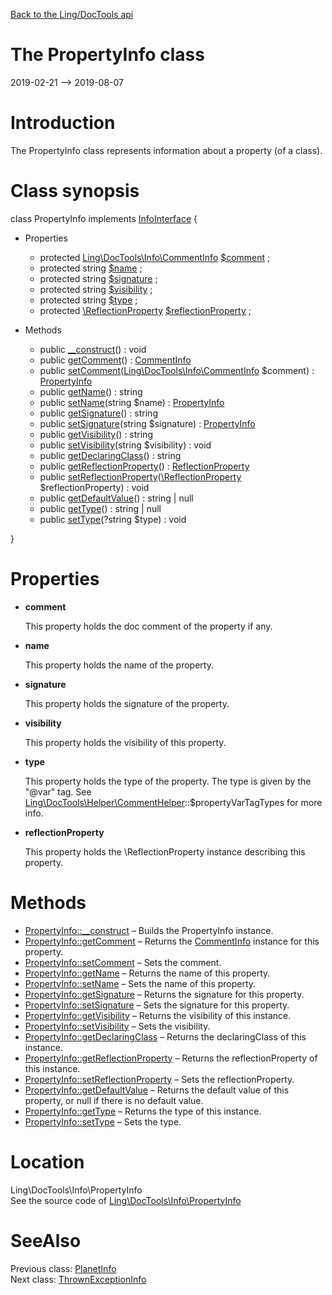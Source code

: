 [Back to the Ling/DocTools api](https://github.com/lingtalfi/DocTools/blob/master/doc/api/Ling/DocTools.md)



The PropertyInfo class
================
2019-02-21 --> 2019-08-07






Introduction
============

The PropertyInfo class represents information about a property (of a class).



Class synopsis
==============


class <span class="pl-k">PropertyInfo</span> implements [InfoInterface](https://github.com/lingtalfi/DocTools/blob/master/doc/api/Ling/DocTools/Info/InfoInterface.md) {

- Properties
    - protected [Ling\DocTools\Info\CommentInfo](https://github.com/lingtalfi/DocTools/blob/master/doc/api/Ling/DocTools/Info/CommentInfo.md) [$comment](#property-comment) ;
    - protected string [$name](#property-name) ;
    - protected string [$signature](#property-signature) ;
    - protected string [$visibility](#property-visibility) ;
    - protected string [$type](#property-type) ;
    - protected [\ReflectionProperty](http://php.net/manual/en/class.reflectionproperty.php) [$reflectionProperty](#property-reflectionProperty) ;

- Methods
    - public [__construct](https://github.com/lingtalfi/DocTools/blob/master/doc/api/Ling/DocTools/Info/PropertyInfo/__construct.md)() : void
    - public [getComment](https://github.com/lingtalfi/DocTools/blob/master/doc/api/Ling/DocTools/Info/PropertyInfo/getComment.md)() : [CommentInfo](https://github.com/lingtalfi/DocTools/blob/master/doc/api/Ling/DocTools/Info/CommentInfo.md)
    - public [setComment](https://github.com/lingtalfi/DocTools/blob/master/doc/api/Ling/DocTools/Info/PropertyInfo/setComment.md)([Ling\DocTools\Info\CommentInfo](https://github.com/lingtalfi/DocTools/blob/master/doc/api/Ling/DocTools/Info/CommentInfo.md) $comment) : [PropertyInfo](https://github.com/lingtalfi/DocTools/blob/master/doc/api/Ling/DocTools/Info/PropertyInfo.md)
    - public [getName](https://github.com/lingtalfi/DocTools/blob/master/doc/api/Ling/DocTools/Info/PropertyInfo/getName.md)() : string
    - public [setName](https://github.com/lingtalfi/DocTools/blob/master/doc/api/Ling/DocTools/Info/PropertyInfo/setName.md)(string $name) : [PropertyInfo](https://github.com/lingtalfi/DocTools/blob/master/doc/api/Ling/DocTools/Info/PropertyInfo.md)
    - public [getSignature](https://github.com/lingtalfi/DocTools/blob/master/doc/api/Ling/DocTools/Info/PropertyInfo/getSignature.md)() : string
    - public [setSignature](https://github.com/lingtalfi/DocTools/blob/master/doc/api/Ling/DocTools/Info/PropertyInfo/setSignature.md)(string $signature) : [PropertyInfo](https://github.com/lingtalfi/DocTools/blob/master/doc/api/Ling/DocTools/Info/PropertyInfo.md)
    - public [getVisibility](https://github.com/lingtalfi/DocTools/blob/master/doc/api/Ling/DocTools/Info/PropertyInfo/getVisibility.md)() : string
    - public [setVisibility](https://github.com/lingtalfi/DocTools/blob/master/doc/api/Ling/DocTools/Info/PropertyInfo/setVisibility.md)(string $visibility) : void
    - public [getDeclaringClass](https://github.com/lingtalfi/DocTools/blob/master/doc/api/Ling/DocTools/Info/PropertyInfo/getDeclaringClass.md)() : string
    - public [getReflectionProperty](https://github.com/lingtalfi/DocTools/blob/master/doc/api/Ling/DocTools/Info/PropertyInfo/getReflectionProperty.md)() : [ReflectionProperty](http://php.net/manual/en/class.reflectionproperty.php)
    - public [setReflectionProperty](https://github.com/lingtalfi/DocTools/blob/master/doc/api/Ling/DocTools/Info/PropertyInfo/setReflectionProperty.md)([\ReflectionProperty](http://php.net/manual/en/class.reflectionproperty.php) $reflectionProperty) : void
    - public [getDefaultValue](https://github.com/lingtalfi/DocTools/blob/master/doc/api/Ling/DocTools/Info/PropertyInfo/getDefaultValue.md)() : string | null
    - public [getType](https://github.com/lingtalfi/DocTools/blob/master/doc/api/Ling/DocTools/Info/PropertyInfo/getType.md)() : string | null
    - public [setType](https://github.com/lingtalfi/DocTools/blob/master/doc/api/Ling/DocTools/Info/PropertyInfo/setType.md)(?string $type) : void

}




Properties
=============

- <span id="property-comment"><b>comment</b></span>

    This property holds the doc comment of the property if any.
    
    

- <span id="property-name"><b>name</b></span>

    This property holds the name of the property.
    
    

- <span id="property-signature"><b>signature</b></span>

    This property holds the signature of the property.
    
    

- <span id="property-visibility"><b>visibility</b></span>

    This property holds the visibility of this property.
    
    

- <span id="property-type"><b>type</b></span>

    This property holds the type of the property.
    The type is given by the "@var" tag.
    See [Ling\DocTools\Helper\CommentHelper](https://github.com/lingtalfi/DocTools/blob/master/doc/api/Ling/DocTools/Helper/CommentHelper.md)::$propertyVarTagTypes for more info.
    
    

- <span id="property-reflectionProperty"><b>reflectionProperty</b></span>

    This property holds the \ReflectionProperty instance describing this property.
    
    



Methods
==============

- [PropertyInfo::__construct](https://github.com/lingtalfi/DocTools/blob/master/doc/api/Ling/DocTools/Info/PropertyInfo/__construct.md) &ndash; Builds the PropertyInfo instance.
- [PropertyInfo::getComment](https://github.com/lingtalfi/DocTools/blob/master/doc/api/Ling/DocTools/Info/PropertyInfo/getComment.md) &ndash; Returns the [CommentInfo](https://github.com/lingtalfi/DocTools/blob/master/doc/api/Ling/DocTools/Info/CommentInfo.md) instance for this property.
- [PropertyInfo::setComment](https://github.com/lingtalfi/DocTools/blob/master/doc/api/Ling/DocTools/Info/PropertyInfo/setComment.md) &ndash; Sets the comment.
- [PropertyInfo::getName](https://github.com/lingtalfi/DocTools/blob/master/doc/api/Ling/DocTools/Info/PropertyInfo/getName.md) &ndash; Returns the name of this property.
- [PropertyInfo::setName](https://github.com/lingtalfi/DocTools/blob/master/doc/api/Ling/DocTools/Info/PropertyInfo/setName.md) &ndash; Sets the name of this property.
- [PropertyInfo::getSignature](https://github.com/lingtalfi/DocTools/blob/master/doc/api/Ling/DocTools/Info/PropertyInfo/getSignature.md) &ndash; Returns the signature for this property.
- [PropertyInfo::setSignature](https://github.com/lingtalfi/DocTools/blob/master/doc/api/Ling/DocTools/Info/PropertyInfo/setSignature.md) &ndash; Sets the signature for this property.
- [PropertyInfo::getVisibility](https://github.com/lingtalfi/DocTools/blob/master/doc/api/Ling/DocTools/Info/PropertyInfo/getVisibility.md) &ndash; Returns the visibility of this instance.
- [PropertyInfo::setVisibility](https://github.com/lingtalfi/DocTools/blob/master/doc/api/Ling/DocTools/Info/PropertyInfo/setVisibility.md) &ndash; Sets the visibility.
- [PropertyInfo::getDeclaringClass](https://github.com/lingtalfi/DocTools/blob/master/doc/api/Ling/DocTools/Info/PropertyInfo/getDeclaringClass.md) &ndash; Returns the declaringClass of this instance.
- [PropertyInfo::getReflectionProperty](https://github.com/lingtalfi/DocTools/blob/master/doc/api/Ling/DocTools/Info/PropertyInfo/getReflectionProperty.md) &ndash; Returns the reflectionProperty of this instance.
- [PropertyInfo::setReflectionProperty](https://github.com/lingtalfi/DocTools/blob/master/doc/api/Ling/DocTools/Info/PropertyInfo/setReflectionProperty.md) &ndash; Sets the reflectionProperty.
- [PropertyInfo::getDefaultValue](https://github.com/lingtalfi/DocTools/blob/master/doc/api/Ling/DocTools/Info/PropertyInfo/getDefaultValue.md) &ndash; Returns the default value of this property, or null if there is no default value.
- [PropertyInfo::getType](https://github.com/lingtalfi/DocTools/blob/master/doc/api/Ling/DocTools/Info/PropertyInfo/getType.md) &ndash; Returns the type of this instance.
- [PropertyInfo::setType](https://github.com/lingtalfi/DocTools/blob/master/doc/api/Ling/DocTools/Info/PropertyInfo/setType.md) &ndash; Sets the type.





Location
=============
Ling\DocTools\Info\PropertyInfo<br>
See the source code of [Ling\DocTools\Info\PropertyInfo](https://github.com/lingtalfi/DocTools/blob/master/Info/PropertyInfo.php)



SeeAlso
==============
Previous class: [PlanetInfo](https://github.com/lingtalfi/DocTools/blob/master/doc/api/Ling/DocTools/Info/PlanetInfo.md)<br>Next class: [ThrownExceptionInfo](https://github.com/lingtalfi/DocTools/blob/master/doc/api/Ling/DocTools/Info/ThrownExceptionInfo.md)<br>
